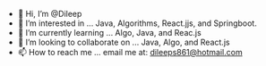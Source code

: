 - 👋 Hi, I’m @Dileep
- 👀 I’m interested in ... Java, Algorithms, React.jjs, and Springboot.
- 🌱 I’m currently learning ... Algo, Java, and Reac.js
- 💞️ I’m looking to collaborate on ... Java, Algo, and React.js
- 📫 How to reach me ... email me at: dileeps861@hotmail.com

<!---
dileeps861/dileeps861 is a ✨ special ✨ repository because its `README.md` (this file) appears on your GitHub profile.
You can click the Preview link to take a look at your changes.
--->
